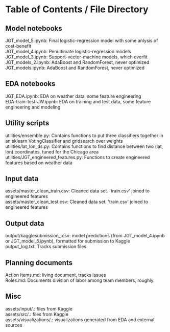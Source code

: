 # Table of Contents / File Directory


## Model notebooks

JGT_model_5.ipynb:  Final logistic-regression model with some anlysis of cost-benefit  
JGT_model_4.ipynb:  Penultimate logistic-regression models  
JGT_model_3.ipynb:  Support-vector-machine models, which overfit  
JGT_models_2.ipynb:  AdaBoost and RandomForest, never optimized  
JGT_models.ipynb:  AdaBoost and RandomForest, never optimized  


## EDA notebooks

JGT_EDA.ipynb:  EDA on weather data, some feature engineering  
EDA-train-test-JW.ipynb: EDA on training and test data, some feature engineering and modeling

## Utility scripts

utilities/ensemble.py:  Contains functions to put three classifiers together in an sklearn VotingClassifier and gridsearch over weights  
utilities/lat_lon_ds.py:  Contains functions to find distance between two (lat, lon) coordinates, tuned for the Chicago area  
utilities/JGT_engineered_features.py:  Functions to create engineered features based on weather data  


## Input data

assets/master_clean_train.csv:  Cleaned data set.  'train.csv' joined to engineered features  
assets/master_clean_test.csv:  Cleaned data set.  'train.csv' joined to engineered features  


## Output data

output/kagglesubmission_<date time>.csv: model predictions (from JGT_model_4.ipynb or JGT_model_5.ipynb), formatted for submission to Kaggle  
output_log.txt:  Tracks submission files  


## Planning documents

Action Items.md:  living document, tracks issues  
Roles.md:  Documents division of labor among team members, roughly.  


## Misc

assets/input/*.*: files from Kaggle  
assets/src/*.*: files from Kaggle  
assets/visualizations/*.*: visualizations generated from EDA and external sources  
